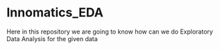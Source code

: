 # Innomatics_EDA
Here in this repository we are going to know how can we do Exploratory Data Analysis for the given data
